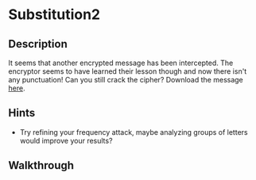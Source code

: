 # Substitution2

## Description

It seems that another encrypted message has been intercepted. The encryptor seems to have learned their lesson though and now there isn't any punctuation! Can you still crack the cipher? Download the message [here](https://artifacts.picoctf.net/c/112/message.txt "PicoCTF link to download enciphered flag text file").

## Hints

* Try refining your frequency attack, maybe analyzing groups of letters would improve your results?

## Walkthrough
